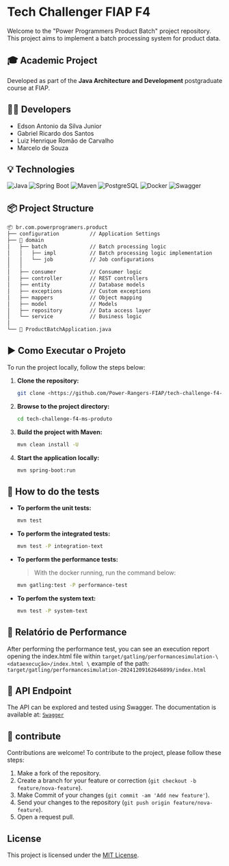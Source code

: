 # Tech Challenger FIAP F4

Welcome to the "Power Programmers Product Batch" project repository. This project aims to implement a batch processing system for product data.

## 🎓 Academic Project

Developed as part of the **Java Architecture and Development** postgraduate course at FIAP.

## 👨‍💻 Developers

- Edson Antonio da Silva Junior
- Gabriel Ricardo dos Santos
- Luiz Henrique Romão de Carvalho
- Marcelo de Souza

## 💡 Technologies

![Java](https://img.shields.io/badge/Java-17-blue?style=for-the-badge&logo=java)
![Spring Boot](https://img.shields.io/badge/Spring%20Boot-3.4.0-brightgreen?style=for-the-badge)
![Maven](https://img.shields.io/badge/Maven-3.9.9-C71A36?style=for-the-badge&logo=apachemaven)
![PostgreSQL](https://img.shields.io/badge/PostgreSQL-17-336791?style=for-the-badge&logo=postgresql)
![Docker](https://img.shields.io/badge/Docker-27.4.0-2496ED?style=for-the-badge&logo=docker)
![Swagger](https://img.shields.io/badge/Swagger-3.0-85EA2D?style=for-the-badge&logo=swagger)

## 📦 Project Structure

```markdown
📦 br.com.powerprogramers.product
├── configuration          // Application Settings
├── 🎯 domain
│   ├── batch              // Batch processing logic
│   │   ├── impl           // Batch processing logic implementation
│   │   └── job            // Job configurations
│   │
│   ├── consumer           // Consumer logic
│   ├── controller         // REST controllers
│   ├── entity             // Database models
│   ├── exceptions         // Custom exceptions
│   ├── mappers            // Object mapping
│   ├── model              // Models
│   ├── repository         // Data access layer
│   └── service            // Business logic
│
└── 🚀 ProductBatchApplication.java
```

## ▶️ Como Executar o Projeto

To run the project locally, follow the steps below:

1. **Clone the repository:**
    
    ```bash
    git clone <https://github.com/Power-Rangers-FIAP/tech-challenge-f4-ms-produto.git>
    
    ```
    
2. **Browse to the project directory:**
    
    ```bash
    cd tech-challenge-f4-ms-produto
    
    ```
    
3. **Build the project with Maven:**
    
    ```bash
    mvn clean install -U
    
    ``` 

4. **Start the application locally:**
    
    ```bash
    mvn spring-boot:run
    
    ```

## 🧪 How to do the tests

- **To perform the unit tests:**
    
    ```bash
    mvn test
    
    ```
    
- **To perform the integrated tests:**
    
    ```bash
    mvn test -P integration-text
    
    ``` 

- **To perform the performance tests:**

    >  With the docker running, run the command below: 

    ```bash
    mvn gatling:test -P performance-test
    
    ``` 

- **To perfom the system text:**
    
    ```bash
    mvn test -P system-text
    
    ```

## 📄 Relatório de Performance

After performing the performance test, you can see an execution report opening the index.html file within `target/gatling/performancesimulation-\<dataexecução>/index.html \`
example of the path: `target/gatling/performancesimulation-20241209162646899/index.html`

## 🧪 API Endpoint

The API can be explored and tested using Swagger. The documentation is available at:
[`Swagger`](http://localhost:8081/swagger-ui/index.html)

## 👥 contribute

Contributions are welcome! To contribute to the project, please follow these steps:

1. Make a fork of the repository.
2. Create a branch for your feature or correction (`git checkout -b feature/nova-feature`).
3. Make Commit of your changes (`git commit -am 'Add new feature'`).
4. Send your changes to the repository (`git push origin feature/nova-feature`).
5. Open a request pull.

## License

This project is licensed under the [MIT License](https://www.notion.so/LICENSE).